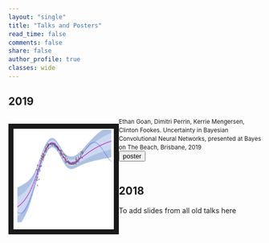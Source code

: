 ```yaml
---
layout: "single"
title: "Talks and Posters"
read_time: false
comments: false
share: false
author_profile: true
classes: wide
---
```



## 2019

<div class="research-item">
    <p style="float: left;"><img src="/assets/images/bnn_review.png" height="200px" width="200px" border="10px"></p>
    <small>
    Ethan Goan, Dimitri Perrin, Kerrie Mengersen, Clinton Fookes. Uncertainty in Bayesian Convolutional Neural Networks, presented at Bayes on The Beach, Brisbane, 2019
    <br>
    <input type="button" value="poster" onclick="location.href = '/assets/pdf/ethan_goan_bob.pdf'">
    </small>
</div>

<br>

## 2018

To add slides from all old talks here


<link rel='stylesheet' href='/_pages/research.css'>
